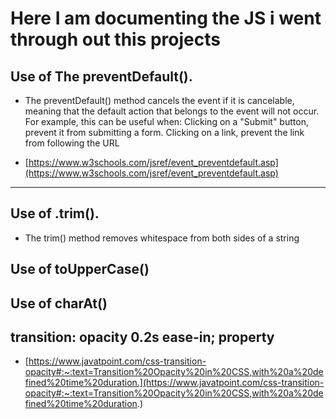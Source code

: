 # Here I am documenting the JS i went through out this projects

## Use of The preventDefault().

- The preventDefault() method cancels the event if it is cancelable, meaning that the default action that belongs to the event will not occur. For example, this can be useful when: Clicking on a "Submit" button, prevent it from submitting a form. Clicking on a link, prevent the link from following the URL

- [https://www.w3schools.com/jsref/event_preventdefault.asp](https://www.w3schools.com/jsref/event_preventdefault.asp)

---

## Use of .trim().

- The trim() method removes whitespace from both sides of a string

## Use of toUpperCase()

## Use of charAt()

## transition: opacity 0.2s ease-in; property

- [https://www.javatpoint.com/css-transition-opacity#:~:text=Transition%20Opacity%20in%20CSS,with%20a%20defined%20time%20duration.](https://www.javatpoint.com/css-transition-opacity#:~:text=Transition%20Opacity%20in%20CSS,with%20a%20defined%20time%20duration.)
